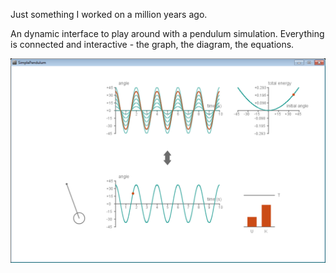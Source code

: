 Just something I worked on a million years ago.

An dynamic interface to play around with a pendulum simulation. Everything is connected and interactive - the graph, the diagram, the equations.
 
![](data/screenshot.png)
